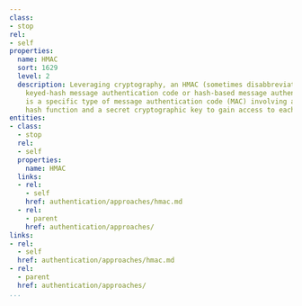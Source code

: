 ```yaml
---
class:
- stop
rel:
- self
properties:
  name: HMAC
  sort: 1629
  level: 2
  description: Leveraging cryptography, an HMAC (sometimes disabbreviated as either
    keyed-hash message authentication code or hash-based message authentication code)
    is a specific type of message authentication code (MAC) involving a cryptographic
    hash function and a secret cryptographic key to gain access to each service.
entities:
- class:
  - stop
  rel:
  - self
  properties:
    name: HMAC
  links:
  - rel:
    - self
    href: authentication/approaches/hmac.md
  - rel:
    - parent
    href: authentication/approaches/
links:
- rel:
  - self
  href: authentication/approaches/hmac.md
- rel:
  - parent
  href: authentication/approaches/
...
```

